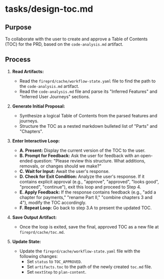# tasks/design-toc.md

## Purpose
To collaborate with the user to create and approve a Table of Contents (TOC) for the PRD, based on the `code-analysis.md` artifact.

## Process

1.  **Read Artifacts:**
    * Read the `fireprd/cache/workflow-state.yaml` file to find the path to the `code-analysis.md` artifact.
    * Read the `code-analysis.md` file and parse its "Inferred Features" and "Inferred User Journeys" sections.

2.  **Generate Initial Proposal:**
    * Synthesize a logical Table of Contents from the parsed features and journeys.
    * Structure the TOC as a nested markdown bulleted list of "Parts" and "Chapters".

3.  **Enter Interactive Loop:**
    * **A. Present:** Display the current version of the TOC to the user.
    * **B. Prompt for Feedback:** Ask the user for feedback with an open-ended question: "Please review this structure. What additions, removals, or changes should we make?"
    * **C. Wait for Input:** Await the user's response.
    * **D. Check for Exit Condition:** Analyze the user's response. If it contains explicit approval (e.g., "approve", "approved", "looks good", "proceed", "continue"), exit this loop and proceed to Step 4.
    * **E. Apply Feedback:** If the response contains feedback (e.g., "add a chapter for payments," "rename Part II," "combine chapters 3 and 4"), modify the TOC accordingly.
    * **F. Repeat Loop:** Go back to step 3.A to present the updated TOC.

4.  **Save Output Artifact:**
    * Once the loop is exited, save the final, approved TOC as a new file at `fireprd/cache/toc.md`.

5.  **Update State:**
    * Update the `fireprd/cache/workflow-state.yaml` file with the following changes:
        * Set `status` to `TOC_APPROVED`.
        * Set `artifacts.toc` to the path of the newly created `toc.md` file.
        * Set `nextStep` to `plan-content`.
